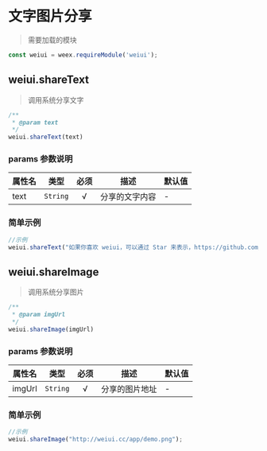 # 文字图片分享

> 需要加载的模块

```js
const weiui = weex.requireModule('weiui');
```

## weiui.shareText

> 调用系统分享文字

```js
/**
 * @param text
 */
weiui.shareText(text)
```

### params 参数说明

| 属性名 | 类型 | 必须 | 描述 | 默认值 |
| --- | --- | :-: | --- | --- |
| text | `String` | √ | 分享的文字内容 | - |


### 简单示例

```js
//示例
weiui.shareText("如果你喜欢 weiui，可以通过 Star 来表示，https://github.com/kuaifan/weiui");
```

## weiui.shareImage

> 调用系统分享图片

```js
/**
 * @param imgUrl
 */
weiui.shareImage(imgUrl)
```

### params 参数说明

| 属性名 | 类型 | 必须 | 描述 | 默认值 |
| --- | --- | :-: | --- | --- |
| imgUrl | `String` | √ | 分享的图片地址 | - |


### 简单示例

```js
//示例
weiui.shareImage("http://weiui.cc/app/demo.png");
```

